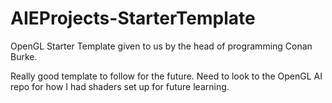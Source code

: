 # AIEProjects-StarterTemplate

OpenGL Starter Template given to us by the head of programming Conan Burke.

Really good template to follow for the future.
Need to look to the OpenGL AI repo for how I had shaders set up for future learning.
